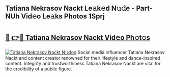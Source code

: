 ## Tatiana Nekrasov Nackt Le𝚊k𝚎d N𝚞𝚍e - Part-NUh Vid𝚎o Le𝚊ks Photos 1Sprj

# <h2><a href="http://fbaru8.evod.top/?m=Tatiana+Nekrasov+Nackt">🔗 👉🔴 Tatiana Nekrasov Nackt Vid𝚎o Ph𝚘t𝚘s</a></h2>

[![Tatiana Nekrasov Nackt N𝚞d𝚎s](https://i.imgur.com/8V9OHl7.gif)](http://fbaru8.evod.top/?m=Tatiana+Nekrasov+Nackt)
Social media influencer Tatiana Nekrasov Nackt and content creator renowned for their lifestyle and dance-inspired content. Integrity and trustworthiness Tatiana Nekrasov Nackt are vital for the credibility of a public figure. 
